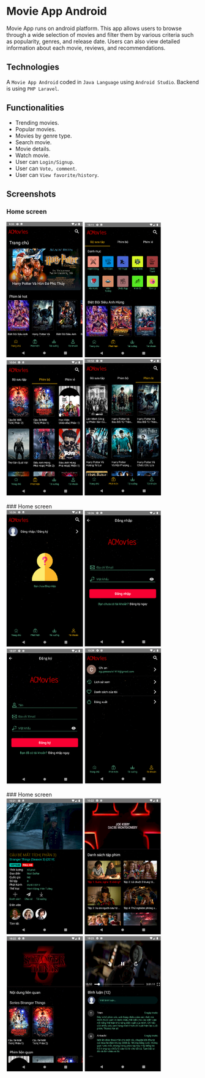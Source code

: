 # Movie App Android

Movie App runs on android platform. This app allows users to browse through a wide selection of movies and filter them by various criteria such as popularity, genres, and release date. Users can also view detailed information about each movie, reviews, and recommendations.

## Technologies

A `Movie App Android` coded in `Java Language` using `Android Studio`. Backend is using `PHP Laravel`.

## Functionalities

- Trending movies.
- Popular movies.
- Movies by genre type.
- Search movie.
- Movie details.
- Watch movie.
- User can `Login/Signup`.
- User can `Vote, comment`.
- User can `View favorite/history`.

## Screenshots
### Home screen
<div>
  <img src = "https://github.com/Nbtrien/acmovies-android/blob/master/app/src/main/res/drawable/ss.png" alt = "" width="200px"/>
  <img src = "https://github.com/Nbtrien/acmovies-android/blob/master/app/src/main/res/drawable/ss1.png" alt = "" width="200px"/>
  <img src = "https://github.com/Nbtrien/acmovies-android/blob/master/app/src/main/res/drawable/ss2.png" alt = "" width="200px"/>
  <img src = "https://github.com/Nbtrien/acmovies-android/blob/master/app/src/main/res/drawable/ss3.png" alt = "" width="200px"/>
</div>
<br/>
### Home screen
<div>
  <img src = "https://github.com/Nbtrien/acmovies-android/blob/master/app/src/main/res/drawable/ss10.png" alt = "" width="200px"/>
  <img src = "https://github.com/Nbtrien/acmovies-android/blob/master/app/src/main/res/drawable/ss4.png" alt = "" width="200px"/>
  <img src = "https://github.com/Nbtrien/acmovies-android/blob/master/app/src/main/res/drawable/ss11.png" alt = "" width="200px"/>
  <img src = "https://github.com/Nbtrien/acmovies-android/blob/master/app/src/main/res/drawable/ss9.png" alt = "" width="200px"/>
</div>
<br/>
### Home screen
<div>
  <img src = "https://github.com/Nbtrien/acmovies-android/blob/master/app/src/main/res/drawable/ss5.png" alt = "" width="200px"/>
  <img src = "https://github.com/Nbtrien/acmovies-android/blob/master/app/src/main/res/drawable/ss6.png" alt = "" width="200px"/>
  <img src = "https://github.com/Nbtrien/acmovies-android/blob/master/app/src/main/res/drawable/ss7.png" alt = "" width="200px"/>
  <img src = "https://github.com/Nbtrien/acmovies-android/blob/master/app/src/main/res/drawable/ss8.png" alt = "" width="200px"/>
</div>
